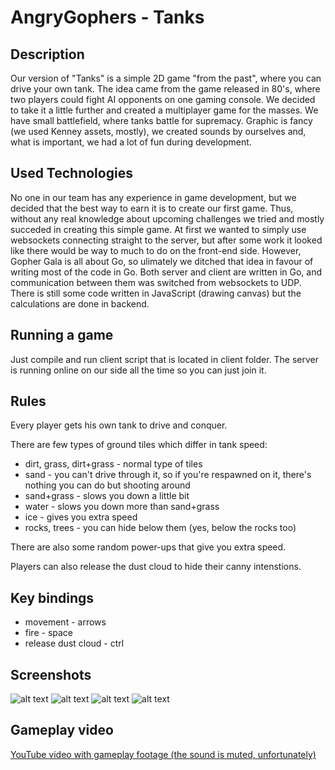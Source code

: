 # AngryGophers - Tanks

## Description

Our version of "Tanks" is a simple 2D game "from the past", where you can drive your own tank. The idea came from the game released in 80's, where two players could fight AI opponents on one gaming console. We decided to take it a little further and created a multiplayer game for the masses. We have small battlefield, where tanks battle for supremacy. Graphic is fancy (we used Kenney assets, mostly), we created sounds by ourselves and, what is important, we had a lot of fun during development.

## Used Technologies 

No one in our team has any experience in game development, but we decided that the best way to earn it is to create our first game. Thus, without any real knowledge about upcoming challenges we tried and mostly succeded in creating this simple game. At first we wanted to simply use websockets connecting straight to the server, but after some work it looked like there would be way to much to do on the front-end side. However, Gopher Gala is all about Go, so ulimately we ditched that idea in favour of writing most of the code in Go. Both server and client are written in Go, and communication between them was switched from websockets to UDP. There is still some code written in JavaScript (drawing canvas) but the calculations are done in backend.

## Running a game

Just compile and run client script that is located in client folder. The server is running online on our side all the time so you can just join it.

## Rules

Every player gets his own tank to drive and conquer.

There are few types of ground tiles which differ in tank speed:
* dirt, grass, dirt+grass - normal type of tiles
* sand - you can't drive through it, so if you're respawned on it, there's nothing you can do but shooting around
* sand+grass - slows you down a little bit
* water - slows you down more than sand+grass
* ice - gives you extra speed
* rocks, trees - you can hide below them (yes, below the rocks too)
 
There are also some random power-ups that give you extra speed.

Players can also release the dust cloud to hide their canny intenstions.

## Key bindings

* movement          - arrows
* fire               - space
* release dust cloud - ctrl

## Screenshots

![alt text](https://dl.dropboxusercontent.com/u/8496731/AngryGophers/tanks01.png "Join")
![alt text](https://dl.dropboxusercontent.com/u/8496731/AngryGophers/tanks02.png "Play")
![alt text](https://dl.dropboxusercontent.com/u/8496731/AngryGophers/tanks03.png "Dust cloud")
![alt text](https://dl.dropboxusercontent.com/u/8496731/AngryGophers/tanks04.png "Dead")

## Gameplay video

[YouTube video with gameplay footage (the sound is muted, unfortunately)](https://youtu.be/cfOACGBG7Wc)
